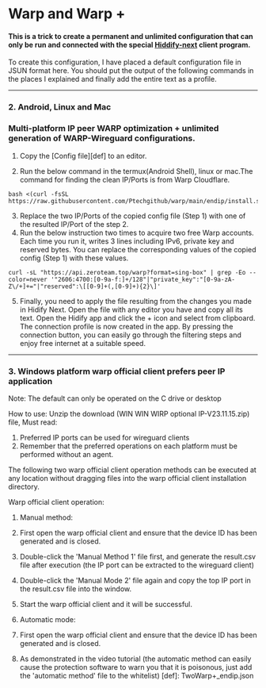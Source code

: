 # Warp and Warp +
#### This is a trick to create a permanent and unlimited configuration that can only be run and connected with the special [Hiddify-next](https://github.com/hiddify/hiddify-next/releases) client program.
 To create this configuration, I have placed a default configuration file in JSUN format here. You should put the output of the following commands in the places I explained and finally add the entire text as a profile.

---------------------------------------------------------------------
### 2. Android, Linux and Mac
###  Multi-platform IP peer WARP optimization + unlimited generation of WARP-Wireguard configurations.

1. Copy the [Config file][def] to an editor.

2. Run the below command in the termux(Android Shell), linux or mac.The command for finding the clean IP/Ports is from Warp Cloudflare.
```
bash <(curl -fsSL https://raw.githubusercontent.com/Ptechgithub/warp/main/endip/install.sh)
```
3. Replace the two IP/Ports of the copied config file (Step 1) with one of the resulted IP/Port of the step 2.
4. Run the below instruction two times to acquire two free Warp accounts. Each time you run it, writes 3 lines including IPv6, private key and reserved bytes. You can replace the corresponding values of the copied config (Step 1) with these values.
```
curl -sL "https://api.zeroteam.top/warp?format=sing-box" | grep -Eo --color=never '"2606:4700:[0-9a-f:]+/128"|"private_key":"[0-9a-zA-Z\/+]+="|"reserved":\[[0-9]+(,[0-9]+){2}\]'
```
5. Finally, you need to apply the file resulting from the changes you made in Hidify Next.
Open the file with any editor you have and copy all its text.
Open the Hidify app and click the + icon and select from clipboard.
The connection profile is now created in the app. By pressing the connection button, you can easily go through the filtering steps and enjoy free internet at a suitable speed.
--------------------------------------------------------------
### 3. Windows platform warp official client prefers peer IP application

Note: The default can only be operated on the C drive or desktop

How to use: Unzip the download (WIN WIN WIRP optional IP-V23.11.15.zip) file,
Must read:
1. Preferred IP ports can be used for wireguard clients
2. Remember that the preferred operations on each platform must be performed without an agent.

The following two warp official client operation methods can be executed at any location without dragging files into the warp official client installation directory.

Warp official client operation:
1. Manual method:
1. First open the warp official client and ensure that the device ID has been generated and is closed.
2. Double-click the 'Manual Method 1' file first, and generate the result.csv file after execution (the IP port can be extracted to the wireguard client)
3. Double-click the 'Manual Mode 2' file again and copy the top IP port in the result.csv file into the window.
4. Start the warp official client and it will be successful.

2. Automatic mode:
1. First open the warp official client and ensure that the device ID has been generated and is closed.
2. As demonstrated in the video tutorial (the automatic method can easily cause the protection software to warn you that it is poisonous, just add the 'automatic method' file to the whitelist)
[def]: TwoWarp+_endip.json
